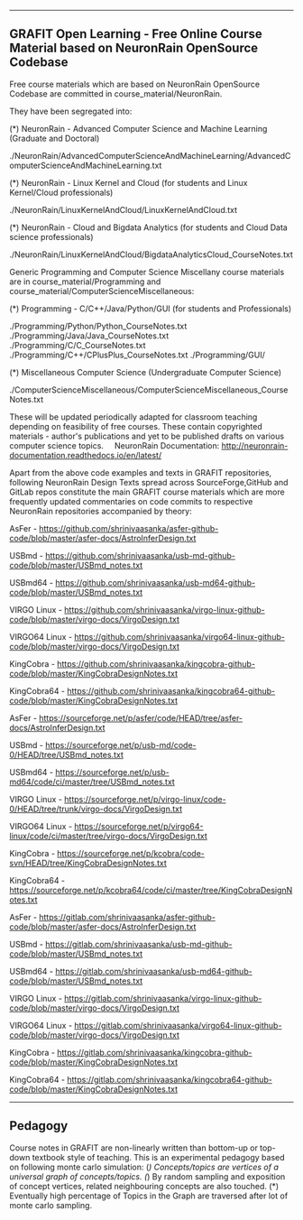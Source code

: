 --------------------------------------------------------------------------------------------------
GRAFIT Open Learning - Free Online Course Material based on NeuronRain OpenSource Codebase
--------------------------------------------------------------------------------------------------
Free course materials which are based on NeuronRain OpenSource Codebase are committed in course_material/NeuronRain.

They have been segregated into:

(*) NeuronRain - Advanced Computer Science and Machine Learning (Graduate and Doctoral)

./NeuronRain/AdvancedComputerScienceAndMachineLearning/AdvancedComputerScienceAndMachineLearning.txt

(*) NeuronRain - Linux Kernel and Cloud (for students and Linux Kernel/Cloud professionals)

./NeuronRain/LinuxKernelAndCloud/LinuxKernelAndCloud.txt

(*) NeuronRain - Cloud and Bigdata Analytics (for students and Cloud Data science professionals)

./NeuronRain/LinuxKernelAndCloud/BigdataAnalyticsCloud_CourseNotes.txt

Generic Programming and Computer Science Miscellany course materials are in course_material/Programming and
course_material/ComputerScienceMiscellaneous:

(*) Programming - C/C++/Java/Python/GUI (for students and Professionals)

./Programming/Python/Python_CourseNotes.txt
./Programming/Java/Java_CourseNotes.txt
./Programming/C/C_CourseNotes.txt
./Programming/C++/CPlusPlus_CourseNotes.txt
./Programming/GUI/

(*) Miscellaneous Computer Science (Undergraduate Computer Science) 

./ComputerScienceMiscellaneous/ComputerScienceMiscellaneous_CourseNotes.txt

These will be updated periodically adapted for classroom teaching depending on feasibility of free courses.
These contain copyrighted materials - author's publications and yet to be published drafts on various computer science topics.
   
NeuronRain Documentation: http://neuronrain-documentation.readthedocs.io/en/latest/

Apart from the above code examples and texts in GRAFIT repositories, following NeuronRain Design Texts spread across SourceForge,GitHub and GitLab repos constitute the main GRAFIT course materials which are more frequently updated commentaries on code commits to respective NeuronRain repositories accompanied by theory:

AsFer - https://github.com/shrinivaasanka/asfer-github-code/blob/master/asfer-docs/AstroInferDesign.txt

USBmd - https://github.com/shrinivaasanka/usb-md-github-code/blob/master/USBmd_notes.txt

USBmd64 - https://github.com/shrinivaasanka/usb-md64-github-code/blob/master/USBmd_notes.txt

VIRGO Linux - https://github.com/shrinivaasanka/virgo-linux-github-code/blob/master/virgo-docs/VirgoDesign.txt

VIRGO64 Linux - https://github.com/shrinivaasanka/virgo64-linux-github-code/blob/master/virgo-docs/VirgoDesign.txt

KingCobra - https://github.com/shrinivaasanka/kingcobra-github-code/blob/master/KingCobraDesignNotes.txt

KingCobra64 - https://github.com/shrinivaasanka/kingcobra64-github-code/blob/master/KingCobraDesignNotes.txt

AsFer - https://sourceforge.net/p/asfer/code/HEAD/tree/asfer-docs/AstroInferDesign.txt

USBmd - https://sourceforge.net/p/usb-md/code-0/HEAD/tree/USBmd_notes.txt

USBmd64 - https://sourceforge.net/p/usb-md64/code/ci/master/tree/USBmd_notes.txt

VIRGO Linux - https://sourceforge.net/p/virgo-linux/code-0/HEAD/tree/trunk/virgo-docs/VirgoDesign.txt

VIRGO64 Linux - https://sourceforge.net/p/virgo64-linux/code/ci/master/tree/virgo-docs/VirgoDesign.txt

KingCobra - https://sourceforge.net/p/kcobra/code-svn/HEAD/tree/KingCobraDesignNotes.txt

KingCobra64 - https://sourceforge.net/p/kcobra64/code/ci/master/tree/KingCobraDesignNotes.txt

AsFer - https://gitlab.com/shrinivaasanka/asfer-github-code/blob/master/asfer-docs/AstroInferDesign.txt

USBmd - https://gitlab.com/shrinivaasanka/usb-md-github-code/blob/master/USBmd_notes.txt

USBmd64 - https://gitlab.com/shrinivaasanka/usb-md64-github-code/blob/master/USBmd_notes.txt

VIRGO Linux - https://gitlab.com/shrinivaasanka/virgo-linux-github-code/blob/master/virgo-docs/VirgoDesign.txt

VIRGO64 Linux - https://gitlab.com/shrinivaasanka/virgo64-linux-github-code/blob/master/virgo-docs/VirgoDesign.txt

KingCobra - https://gitlab.com/shrinivaasanka/kingcobra-github-code/blob/master/KingCobraDesignNotes.txt

KingCobra64 - https://gitlab.com/shrinivaasanka/kingcobra64-github-code/blob/master/KingCobraDesignNotes.txt

------------------------------
Pedagogy
------------------------------
Course notes in GRAFIT are non-linearly written than bottom-up or top-down textbook style of teaching. This is an
 experimental pedagogy based on following monte carlo simulation:
(*) Concepts/topics are vertices of a universal graph of concepts/topics. 
(*) By random sampling and exposition of concept vertices, related neighbouring concepts are also touched.
(*) Eventually high percentage of Topics in the Graph are traversed after lot of monte carlo sampling.
